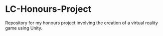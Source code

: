 # LC-Honours-Project
Repository for my honours project involving the creation of a virtual reality game using Unity.
